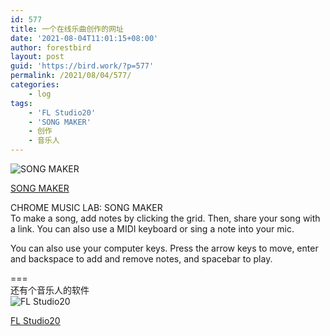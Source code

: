 ```yaml
---
id: 577
title: 一个在线乐曲创作的网址
date: '2021-08-04T11:01:15+08:00'
author: forestbird
layout: post
guid: 'https://bird.work/?p=577'
permalink: /2021/08/04/577/
categories:
    - log
tags:
    - 'FL Studio20'
    - 'SONG MAKER'
    - 创作
    - 音乐人
---
```


![SONG MAKER](https://s3.bmp.ovh/imgs/2021/08/be284e78214e01ac.jpg "SONG MAKER")

[SONG MAKER](https://musiclab.chromeexperiments.com/Song-Maker/song/5390016308576256)

CHROME MUSIC LAB: SONG MAKER  
To make a song, add notes by clicking the grid. Then, share your song with a link. You can also use a MIDI keyboard or sing a note into your mic.

You can also use your computer keys. Press the arrow keys to move, enter and backspace to add and remove notes, and spacebar to play.

===  
还有个音乐人的软件   
![FL Studio20](https://s3.bmp.ovh/imgs/2021/08/85ee6ae6cef4c489.jpg "FL Studio20")

[FL Studio20](https://www.downkuai.com/soft/123995.html)